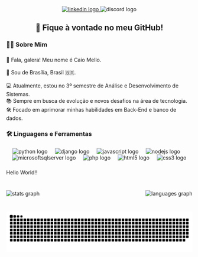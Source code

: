 <div align="center">
  <a href="https://www.linkedin.com/in/caio-mello-6011b92b7/" target="_blank">
    <img src="https://img.shields.io/static/v1?message=LinkedIn&logo=linkedin&label=&color=0077B5&logoColor=white&labelColor=&style=for-the-badge" height="25" alt="linkedin logo"  />
  </a>
  <img src="https://img.shields.io/static/v1?message=Discord&logo=discord&label=&color=7289DA&logoColor=white&labelColor=&style=for-the-badge" height="25" alt="discord logo"  />
</div>

###

<h2 align="center">👋 Fique à vontade no meu GitHub!</h2>

###

<h3 align="left">👩‍💻  Sobre Mim</h3>

###

<p align="left">💠 Fala, galera! Meu nome é Caio Mello.<br><br>📍 Sou de Brasília, Brasil 🇧🇷.<br><br>💻 Atualmente, estou no 3º semestre de Análise e Desenvolvimento de Sistemas.<br>📚 Sempre em busca de evolução e novos desafios na área de tecnologia.<br>🛠 Focado em aprimorar minhas habilidades em Back-End e banco de dados.</p>

###

<h3 align="left">🛠 Linguagens e Ferramentas</h3>

###

<div align="center">
  <img src="https://cdn.jsdelivr.net/gh/devicons/devicon/icons/python/python-original.svg" height="40" alt="python logo"  />
  <img width="12" />
  <img src="https://cdn.jsdelivr.net/gh/devicons/devicon/icons/django/django-plain.svg" height="40" alt="django logo"  />
  <img width="12" />
  <img src="https://cdn.jsdelivr.net/gh/devicons/devicon/icons/javascript/javascript-original.svg" height="40" alt="javascript logo"  />
  <img width="12" />
  <img src="https://cdn.jsdelivr.net/gh/devicons/devicon/icons/nodejs/nodejs-original.svg" height="40" alt="nodejs logo"  />
  <img width="12" />
  <img src="https://cdn.jsdelivr.net/gh/devicons/devicon/icons/microsoftsqlserver/microsoftsqlserver-plain.svg" height="40" alt="microsoftsqlserver logo"  />
  <img width="12" />
  <img src="https://cdn.jsdelivr.net/gh/devicons/devicon/icons/php/php-original.svg" height="40" alt="php logo"  />
  <img width="12" />
  <img src="https://cdn.jsdelivr.net/gh/devicons/devicon/icons/html5/html5-original.svg" height="40" alt="html5 logo"  />
  <img width="12" />
  <img src="https://cdn.jsdelivr.net/gh/devicons/devicon/icons/css3/css3-original.svg" height="40" alt="css3 logo"  />
</div>

###

<p align="left">Hello World!!</p>

###

<br clear="both">

<div style="display: flex; justify-content: space-between;">
  <div>
    <img src="https://github-readme-stats.vercel.app/api?username=caiomello42&hide_title=false&hide_rank=false&show_icons=true&include_all_commits=true&count_private=true&disable_animations=false&theme=highcontrast&locale=en&hide_border=false&order=1" height="150" alt="stats graph" />
  </div>
  <div>
    <img src="https://github-readme-stats.vercel.app/api/top-langs?username=caiomello42&locale=en&hide_title=false&layout=compact&card_width=320&langs_count=6&theme=highcontrast&hide_border=false&order=2" height="150" alt="languages graph" />
  </div>
</div>

###

<br clear="both">

<img src="https://raw.githubusercontent.com/Platane/snk/output/github-contribution-grid-snake.svg" alt="Snake animation" />

###
